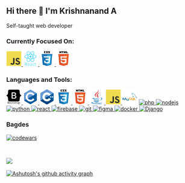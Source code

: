 ## Hi there 👋  I'm Krishnanand A
<p>Self-taught web developer</p>



<h3 align="left">Currently Focused On:</h3>
<a href="https://developer.mozilla.org/en-US/docs/Web/JavaScript" target="_blank"
    rel="noreferrer"> <img
      src="https://raw.githubusercontent.com/devicons/devicon/master/icons/javascript/javascript-original.svg"
      alt="javascript" width="40" height="40" /> </a>
 <a href="https://reactjs.org/" target="_blank" rel="noreferrer"> <img
      src="https://raw.githubusercontent.com/devicons/devicon/master/icons/react/react-original-wordmark.svg"
      alt="react" width="40" height="40" /> </a>
      <a href="https://www.w3schools.com/css/" target="_blank"
    rel="noreferrer"> <img
      src="https://raw.githubusercontent.com/devicons/devicon/master/icons/css3/css3-original-wordmark.svg" alt="css3"
      width="40" height="40" /> </a> <a href="https://www.w3.org/html/" target="_blank" rel="noreferrer"> <img
      src="https://raw.githubusercontent.com/devicons/devicon/master/icons/html5/html5-original-wordmark.svg"
      alt="html5" width="40" height="40" /> </a>
     
     

<h3 align="left">Languages and Tools:</h3>

<p align="left"> <tr><td> <a href="https://getbootstrap.com" target="_blank" rel="noreferrer">
    <img src="https://raw.githubusercontent.com/devicons/devicon/master/icons/bootstrap/bootstrap-plain-wordmark.svg"
      alt="bootstrap" width="40" height="40" /> </a> <a href="https://www.cprogramming.com/" target="_blank"
    rel="noreferrer"> <img src="https://raw.githubusercontent.com/devicons/devicon/master/icons/c/c-original.svg"
      alt="c" width="40" height="40" /> </a> <a href="https://www.w3schools.com/cpp/" target="_blank" rel="noreferrer">
    <img src="https://raw.githubusercontent.com/devicons/devicon/master/icons/cplusplus/cplusplus-original.svg"
      alt="cplusplus" width="40" height="40" /> </a> <a href="https://www.w3schools.com/css/" target="_blank"
    rel="noreferrer"> <img
      src="https://raw.githubusercontent.com/devicons/devicon/master/icons/css3/css3-original-wordmark.svg" alt="css3"
      width="40" height="40" /> </a> <a href="https://www.w3.org/html/" target="_blank" rel="noreferrer"> <img
      src="https://raw.githubusercontent.com/devicons/devicon/master/icons/html5/html5-original-wordmark.svg"
      alt="html5" width="40" height="40" /> </a> <a href="https://www.java.com" target="_blank" rel="noreferrer"> <img
      src="https://raw.githubusercontent.com/devicons/devicon/master/icons/java/java-original.svg" alt="java" width="40"
      height="40" /> </a> <a href="https://developer.mozilla.org/en-US/docs/Web/JavaScript" target="_blank"
    rel="noreferrer"> <img
      src="https://raw.githubusercontent.com/devicons/devicon/master/icons/javascript/javascript-original.svg"
      alt="javascript" width="40" height="40" /> </a><a href="https://www.mysql.com/" target="_blank" rel="noreferrer"><img
      src="https://raw.githubusercontent.com/devicons/devicon/master/icons/mysql/mysql-original-wordmark.svg"
      alt="mysql" width="40" height="40" /></a> <a href="https://www.php.net/" target="_blank" rel="noreferrer"><img
      src="https://www.php.net/images/logos/new-php-logo.svg"
      alt="php" width="40" height="40" /> </a><a href="https://nodejs.org" target="_blank" rel="noreferrer"><img
      src="https://www.simplior.com/wp-content/uploads/2022/05/nodejs-white-web-story.png"
      alt="nodejs" width="60" height="40" /> </a>  <a href="https://www.python.org" target="_blank" rel="noreferrer"> <img
      src="https://s3.dualstack.us-east-2.amazonaws.com/pythondotorg-assets/media/community/logos/python-logo-only.png" alt="python"
      width="40" height="40" /> </a> <a href="https://reactjs.org/" target="_blank" rel="noreferrer"> <img
      src="https://cdn4.iconfinder.com/data/icons/logos-3/600/React.js_logo-512.png"
      alt="react" width="40" height="40" /> </a><a href="https://firebase.google.com/" target="_blank" rel="noreferrer"> <img
      src="https://firebase.google.com/static/downloads/brand-guidelines/PNG/logo-vertical.png"
      alt="firebase" width="auto" height="50" /> </a> <a href="#" target="_blank" rel="noreferrer"> <img
      src="https://cdn.jsdelivr.net/gh/devicons/devicon/icons/git/git-plain.svg"
      alt="git" width="40" height="40" /> </a> <a href="#" target="_blank" rel="noreferrer"> 
            <img src="https://cdn.jsdelivr.net/gh/devicons/devicon/icons/figma/figma-original.svg" 
      alt="figma" width="40" height="40" /> </a> 
          <a href="https://www.docker.com/" target="_blank" rel="noreferrer"> 
            <img src="https://cdn.jsdelivr.net/gh/devicons/devicon/icons/docker/docker-original.svg"
      alt="docker" width="40" height="40" /> </a> <a href="https://www.djangoproject.com/" target="_blank" rel="noreferrer"> 
            <img src="https://static.djangoproject.com/img/logos/django-logo-negative.svg"
      alt="Django" width="70" height="70" /> </a>
           </p>
      
<h3>Bagdes</h3>
<p><a href="https://www.codewars.com/users/krishnanand654"><img src="https://www.codewars.com/users/krishnanand654/badges/small" alt="codewars" /> </a></p>
<br>

![](https://raw.githubusercontent.com/krishnanand654/github-stats/master/generated/languages.svg#gh-dark-mode-only)


[![Ashutosh's github activity graph](https://github-readme-activity-graph.cyclic.app/graph?username=krishnanand654&bg_color=000000&color=636363&line=00664d&point=757070&area=true&hide_border=true)](https://github.com/ashutosh00710/github-readme-activity-graph)


